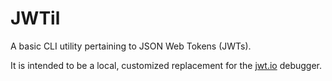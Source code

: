 # JWTil

A basic CLI utility pertaining to JSON Web Tokens (JWTs). 

It is intended to be a local, customized replacement for the [jwt.io](https://jwt.io) debugger.
